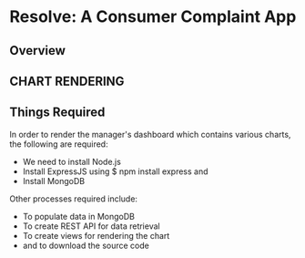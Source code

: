 # Resolve: A Consumer Complaint App

## Overview

## CHART RENDERING
## Things Required
In order to render the manager's dashboard which contains various charts, the following are required:
  * We need to install Node.js
  * Install ExpressJS using $ npm install express and
  * Install MongoDB

Other processes required include:
  * To populate data in MongoDB
  * To create REST API for data retrieval
  * To create views for rendering the chart
  * and to download the source code